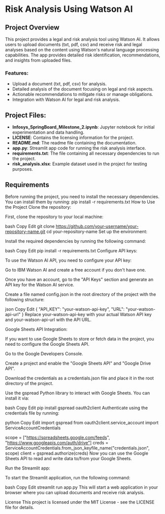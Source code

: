 # Risk Analysis Using Watson AI

## Project Overview

This project provides a legal and risk analysis tool using Watson AI. It allows users to upload documents (txt, pdf, csv) and receive risk and legal analyses based on the content using Watson's natural language processing capabilities. The app provides detailed risk identification, recommendations, and insights from uploaded files.

### Features:
- Upload a document (txt, pdf, csv) for analysis.
- Detailed analysis of the document focusing on legal and risk aspects.
- Actionable recommendations to mitigate risks or manage obligations.
- Integration with Watson AI for legal and risk analysis.

## Project Files:
- **Infosys_SpringBoard_Milestone_2.ipynb**: Jupyter notebook for initial experimentation and data handling.
- **LICENSE**: Contains the licensing information for the project.
- **README.md**: The readme file containing the documentation.
- **app.py**: Streamlit app code for running the risk analysis interface.
- **requirements.txt**: The file containing all necessary dependencies to run the project.
- **risk_analysis.xlsx**: Example dataset used in the project for testing purposes.

## Requirements

Before running the project, you need to install the necessary dependencies. You can install them by running:
pip install -r requirements.txt
How to Use the Project
Clone the repository:

First, clone the repository to your local machine:

bash
Copy
Edit
git clone https://github.com/your-username/your-repository-name.git
cd your-repository-name
Set up the environment:

Install the required dependencies by running the following command:

bash
Copy
Edit
pip install -r requirements.txt
Configure API keys:

To use the Watson AI API, you need to configure your API key:

Go to IBM Watson AI and create a free account if you don't have one.

Once you have an account, go to the "API Keys" section and generate an API key for the Watson AI service.

Create a file named config.json in the root directory of the project with the following structure:

json
Copy
Edit
{
    "API_KEY": "your-watson-api-key",
    "URL": "your-watson-api-url"
}
Replace your-watson-api-key with your actual Watson API key and your-watson-api-url with the API URL.

Google Sheets API Integration:

If you want to use Google Sheets to store or fetch data in the project, you need to configure the Google Sheets API.

Go to the Google Developers Console.

Create a project and enable the "Google Sheets API" and "Google Drive API".

Download the credentials as a credentials.json file and place it in the root directory of the project.

Use the gspread Python library to interact with Google Sheets. You can install it via:

bash
Copy
Edit
pip install gspread oauth2client
Authenticate using the credentials file by running:

python
Copy
Edit
import gspread
from oauth2client.service_account import ServiceAccountCredentials

scope = ["https://spreadsheets.google.com/feeds", "https://www.googleapis.com/auth/drive"]
creds = ServiceAccountCredentials.from_json_keyfile_name("credentials.json", scope)
client = gspread.authorize(creds)
Now you can use the Google Sheets API to read and write data to/from your Google Sheets.

Run the Streamlit app:

To start the Streamlit application, run the following command:

bash
Copy
Edit
streamlit run app.py
This will start a web application in your browser where you can upload documents and receive risk analysis.

License
This project is licensed under the MIT License - see the LICENSE file for details.
